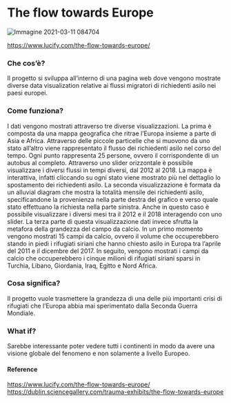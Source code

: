# The flow towards Europe

![Immagine 2021-03-11 084704](https://user-images.githubusercontent.com/79698172/110753535-fb472f00-8246-11eb-829f-87a67463cee6.png)

https://www.lucify.com/the-flow-towards-europe/

### Che cos’è? 
Il progetto si sviluppa all’interno di una pagina web dove vengono mostrate diverse data visualization relative ai flussi migratori di richiedenti asilo nei paesi europei. 

### Come funziona?
I dati vengono mostrati attraverso tre diverse visualizzazioni. 
La prima è composta da una mappa geografica che ritrae l’Europa insieme a parte di Asia e Africa. Attraverso delle piccole particelle che si muovono da uno stato all’altro viene rappresentato il flusso dei richiedenti asilo nel corso del tempo. 
Ogni punto rappresenta 25 persone, ovvero il corrispondente di un autobus al completo. Attraverso uno slider orizzontale è possibile visualizzare i diversi flussi in tempi diversi, dal 2012 al 2018.
La mappa è interattiva, infatti cliccando su ogni stato viene mostrato più nel dettaglio lo spostamento dei richiedenti asilo. 
La seconda visualizzazione è formata da un alluvial diagram che mostra la totalità mensile dei richiedenti asilo, specificandone la provenienza nella parte destra del grafico e verso quale stato effettuano la richiesta nella parte sinistra. Anche in questo caso è possibile visualizzare i diversi mesi tra il 2012 e il 2018 interagendo con uno slider.
La terza parte di questa visualizzazione dati invece sfrutta la metafora della grandezza del campo da calcio. In un primo momento vengono mostrati 15 campi da calcio, ovvero il volume che occuperebbero stando in piedi i rifugiati siriani che hanno chiesto asilo in Europa tra l’aprile del 2011 e il dicembre del 2017.
In seguito, vengono mostrati i campi da calcio che occuperebbero i cinque milioni di rifugiati siriani sparsi in Turchia, Libano, Giordania, Iraq, Egitto e Nord Africa. 

### Cosa significa?
Il progetto vuole trasmettere la grandezza di una delle più importanti crisi di rifugiati che l’Europa abbia mai sperimentato dalla Seconda Guerra Mondiale.

### What if?
Sarebbe interessante poter vedere tutti i continenti in modo da avere una visione globale del fenomeno e non solamente a livello Europeo. 

#### Reference
https://www.lucify.com/the-flow-towards-europe/
https://dublin.sciencegallery.com/trauma-exhibits/the-flow-towards-europe


